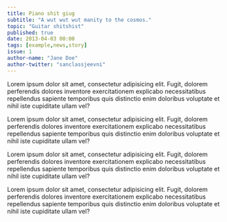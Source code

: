 ```yaml
---
title: Piano shit giug 
subtitle: "A wut wut wut manity to the cosmos."
topic: "Guitar shitshist"
published: true
date: 2013-04-03 00:00
tags: [example,news,story]
issue: 1
author-name: "Jane Doe"
author-twitter: "sanclassjeevni"
---
```


Lorem ipsum dolor sit amet, consectetur adipisicing elit. Fugit, dolorem perferendis dolores inventore exercitationem explicabo necessitatibus repellendus sapiente temporibus quis distinctio enim doloribus voluptate et nihil iste cupiditate ullam vel?

Lorem ipsum dolor sit amet, consectetur adipisicing elit. Fugit, dolorem perferendis dolores inventore exercitationem explicabo necessitatibus repellendus sapiente temporibus quis distinctio enim doloribus voluptate et nihil iste cupiditate ullam vel?

Lorem ipsum dolor sit amet, consectetur adipisicing elit. Fugit, dolorem perferendis dolores inventore exercitationem explicabo necessitatibus repellendus sapiente temporibus quis distinctio enim doloribus voluptate et nihil iste cupiditate ullam vel?

Lorem ipsum dolor sit amet, consectetur adipisicing elit. Fugit, dolorem perferendis dolores inventore exercitationem explicabo necessitatibus repellendus sapiente temporibus quis distinctio enim doloribus voluptate et nihil iste cupiditate ullam vel?